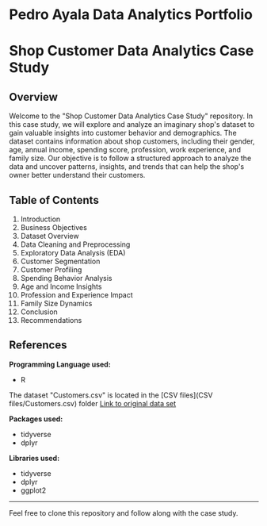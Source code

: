 # Pedro Ayala Data Analytics Portfolio

# Shop Customer Data Analytics Case Study

## Overview

Welcome to the "Shop Customer Data Analytics Case Study" repository. In this case study, we will explore and analyze an imaginary shop's dataset to gain valuable insights into customer behavior and demographics. The dataset contains information about shop customers, including their gender, age, annual income, spending score, profession, work experience, and family size. Our objective is to follow a structured approach to analyze the data and uncover patterns, insights, and trends that can help the shop's owner better understand their customers.

## Table of Contents

1. Introduction
2. Business Objectives
3. Dataset Overview
4. Data Cleaning and Preprocessing
5. Exploratory Data Analysis (EDA)
6. Customer Segmentation
7. Customer Profiling
8. Spending Behavior Analysis
9. Age and Income Insights
10. Profession and Experience Impact
11. Family Size Dynamics
12. Conclusion
13. Recommendations

## References

**Programming Language used:**
  - R

The dataset "Customers.csv" is located in the [CSV files](CSV files/Customers.csv) folder
[Link to original data set](https://www.kaggle.com/datasets/datascientistanna/customers-dataset)

**Packages used:**
  - tidyverse
  - dplyr

**Libraries used:**
  - tidyverse
  - dplyr
  - ggplot2

---

Feel free to clone this repository and follow along with the case study.

